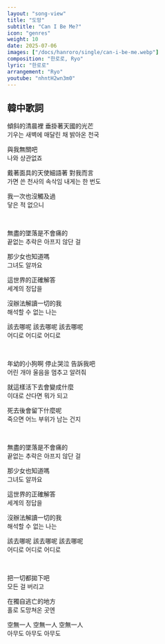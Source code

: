 ```yaml
---
layout: "song-view"
title: "도망"
subtitle: "Can I Be Me?"
icon: "genres"
weight: 10
date: 2025-07-06
images: ["/docs/hanroro/single/can-i-be-me.webp"]
composition: "한로로, Ryo"
lyric: "한로로"
arrangement: "Ryo"
youtube: "nhntH2wn3m0"
---
```


## 韓中歌詞

傾斜的清晨裡 垂掛著天國的光芒  
기우는 새벽에 매달린 채 밝아온 천국  

與我無關吧  
나와 상관없죠  

戴著面具的天使細語著 對我而言  
가면 쓴 천사의 속삭임 내게는 한 번도  

我一次也沒觸及過  
닿은 적 없으니  

<br>

無盡的墜落是不會痛的  
끝없는 추락은 아프지 않단 걸  

那少女也知道嗎  
그녀도 알까요  

這世界的正確解答  
세계의 정답을  

沒辦法解讀一切的我  
해석할 수 없는 나는  

該去哪呢 該去哪呢 該去哪呢  
어디로 어디로 어디로  

<br>

年幼的小狗啊 停止哭泣 告訴我吧  
어린 개야 울음을 멈추고 알려줘  

就這樣活下去會變成什麼  
이대로 산다면 뭐가 되고  

死去後會留下什麼呢  
죽으면 어느 부위가 남는 건지  

<br>

無盡的墜落是不會痛的  
끝없는 추락은 아프지 않단 걸  

那少女也知道嗎  
그녀도 알까요  

這世界的正確解答  
세계의 정답을  

沒辦法解讀一切的我  
해석할 수 없는 나는  

該去哪呢 該去哪呢 該去哪呢  
어디로 어디로 어디로  

<br>

把一切都拋下吧  
모든 걸 버리고  

在獨自逃亡的地方  
홀로 도망쳐온 곳엔  

空無一人 空無一人 空無一人  
아무도 아무도 아무도  
